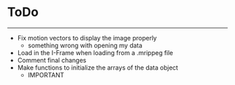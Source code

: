 # ToDo
---
- Fix motion vectors to display the image properly
    - something wrong with opening my data
- Load in the I-Frame when loading from a .mrippeg file
- Comment final changes
- Make functions to initialize the arrays of the data object
	- IMPORTANT
